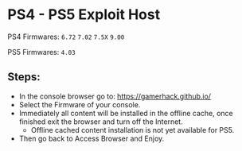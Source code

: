 # PS4 - PS5 Exploit Host
PS4 Firmwares: `6.72` `7.02` `7.5X` `9.00`

PS5 Firmwares: `4.03`

## Steps:

- In the console browser go to: https://gamerhack.github.io/
- Select the Firmware of your console.
- Immediately all content will be installed in the offline cache, once finished exit the browser and turn off the Internet.
  - Offline cached content installation is not yet available for PS5.
- Then go back to Access Browser and Enjoy.
